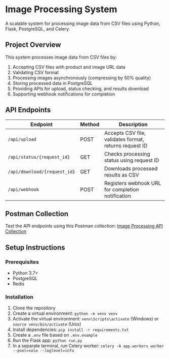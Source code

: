 # Image Processing System

A scalable system for processing image data from CSV files using Python, Flask, PostgreSQL, and Celery.

## Project Overview

This system processes image data from CSV files by:
1. Accepting CSV files with product and image URL data
2. Validating CSV format
3. Processing images asynchronously (compressing by 50% quality)
4. Storing processed data in PostgreSQL
5. Providing APIs for upload, status checking, and results download
6. Supporting webhook notifications for completion


## API Endpoints

| Endpoint | Method | Description |
|----------|--------|-------------|
| `/api/upload` | POST | Accepts CSV file, validates format, returns request ID |
| `/api/status/{request_id}` | GET | Checks processing status using request ID |
| `/api/download/{request_id}` | GET | Downloads processed results as CSV |
| `/api/webhook` | POST | Registers webhook URL for completion notification |

## Postman Collection

Test the API endpoints using this Postman collection:
[Image Processing API Collection](https://www.postman.com/reachpran/workspace/endpoints-demo/folder/42752552-4e8a764a-83c7-4bf2-a799-309d50b4ee85?action=share&source=copy-link&creator=42752552&ctx=documentation)

## Setup Instructions

### Prerequisites
- Python 3.7+
- PostgreSQL
- Redis

### Installation
1. Clone the repository
2. Create a virtual environment: `python -m venv venv`
3. Activate the virtual environment: `venv\Scripts\activate` (Windows) or `source venv/bin/activate` (Unix)
4. Install dependencies: `pip install -r requirements.txt`
5. Create a `.env` file based on `.env.example`
6. Run the Flask app: `python run.py`
7. In a separate terminal, run Celery worker: `celery -A app.workers worker --pool=solo --loglevel=info`

